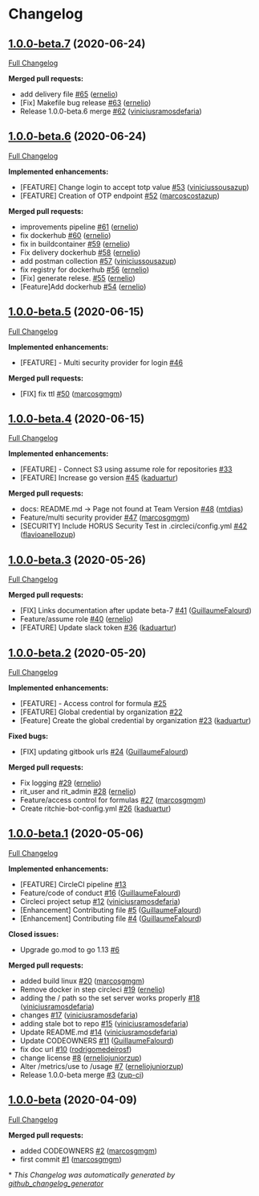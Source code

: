 # Changelog

## [1.0.0-beta.7](https://github.com/zupit/ritchie-server/tree/1.0.0-beta.7) (2020-06-24)

[Full Changelog](https://github.com/zupit/ritchie-server/compare/1.0.0-beta.6...1.0.0-beta.7)

**Merged pull requests:**

- add delivery file [\#65](https://github.com/ZupIT/ritchie-server/pull/65) ([ernelio](https://github.com/ernelio))
- \[Fix\] Makefile bug release [\#63](https://github.com/ZupIT/ritchie-server/pull/63) ([ernelio](https://github.com/ernelio))
- Release 1.0.0-beta.6 merge [\#62](https://github.com/ZupIT/ritchie-server/pull/62) ([viniciusramosdefaria](https://github.com/viniciusramosdefaria))

## [1.0.0-beta.6](https://github.com/zupit/ritchie-server/tree/1.0.0-beta.6) (2020-06-24)

[Full Changelog](https://github.com/zupit/ritchie-server/compare/1.0.0-beta.5...1.0.0-beta.6)

**Implemented enhancements:**

- \[FEATURE\] Change login to accept totp value [\#53](https://github.com/ZupIT/ritchie-server/pull/53) ([viniciussousazup](https://github.com/viniciussousazup))
- \[FEATURE\] Creation of OTP endpoint [\#52](https://github.com/ZupIT/ritchie-server/pull/52) ([marcoscostazup](https://github.com/marcoscostazup))

**Merged pull requests:**

- improvements pipeline [\#61](https://github.com/ZupIT/ritchie-server/pull/61) ([ernelio](https://github.com/ernelio))
- fix dockerhub [\#60](https://github.com/ZupIT/ritchie-server/pull/60) ([ernelio](https://github.com/ernelio))
- fix in buildcontainer [\#59](https://github.com/ZupIT/ritchie-server/pull/59) ([ernelio](https://github.com/ernelio))
- Fix delivery dockerhub [\#58](https://github.com/ZupIT/ritchie-server/pull/58) ([ernelio](https://github.com/ernelio))
- add postman collection [\#57](https://github.com/ZupIT/ritchie-server/pull/57) ([viniciussousazup](https://github.com/viniciussousazup))
- fix registry for dockerhub [\#56](https://github.com/ZupIT/ritchie-server/pull/56) ([ernelio](https://github.com/ernelio))
- \[Fix\] generate relese. [\#55](https://github.com/ZupIT/ritchie-server/pull/55) ([ernelio](https://github.com/ernelio))
- \[Feature\]Add dockerhub [\#54](https://github.com/ZupIT/ritchie-server/pull/54) ([ernelio](https://github.com/ernelio))

## [1.0.0-beta.5](https://github.com/zupit/ritchie-server/tree/1.0.0-beta.5) (2020-06-15)

[Full Changelog](https://github.com/zupit/ritchie-server/compare/1.0.0-beta.4...1.0.0-beta.5)

**Implemented enhancements:**

- \[FEATURE\] - Multi security provider for login [\#46](https://github.com/ZupIT/ritchie-server/issues/46)

**Merged pull requests:**

- \[FIX\] fix ttl [\#50](https://github.com/ZupIT/ritchie-server/pull/50) ([marcosgmgm](https://github.com/marcosgmgm))

## [1.0.0-beta.4](https://github.com/zupit/ritchie-server/tree/1.0.0-beta.4) (2020-06-15)

[Full Changelog](https://github.com/zupit/ritchie-server/compare/1.0.0-beta.3...1.0.0-beta.4)

**Implemented enhancements:**

- \[FEATURE\] - Connect S3 using assume role for repositories [\#33](https://github.com/ZupIT/ritchie-server/issues/33)
- \[FEATURE\] Increase go version [\#45](https://github.com/ZupIT/ritchie-server/pull/45) ([kaduartur](https://github.com/kaduartur))

**Merged pull requests:**

- docs: README.md -\> Page not found at Team Version [\#48](https://github.com/ZupIT/ritchie-server/pull/48) ([mtdias](https://github.com/mtdias))
- Feature/multi security provider [\#47](https://github.com/ZupIT/ritchie-server/pull/47) ([marcosgmgm](https://github.com/marcosgmgm))
- \[SECURITY\] Include HORUS Security Test in .circleci/config.yml [\#42](https://github.com/ZupIT/ritchie-server/pull/42) ([flavioanellozup](https://github.com/flavioanellozup))

## [1.0.0-beta.3](https://github.com/zupit/ritchie-server/tree/1.0.0-beta.3) (2020-05-26)

[Full Changelog](https://github.com/zupit/ritchie-server/compare/1.0.0-beta.2...1.0.0-beta.3)

**Merged pull requests:**

- \[FIX\] Links documentation after update beta-7 [\#41](https://github.com/ZupIT/ritchie-server/pull/41) ([GuillaumeFalourd](https://github.com/GuillaumeFalourd))
- Feature/assume role [\#40](https://github.com/ZupIT/ritchie-server/pull/40) ([ernelio](https://github.com/ernelio))
- \[FEATURE\] Update slack token [\#36](https://github.com/ZupIT/ritchie-server/pull/36) ([kaduartur](https://github.com/kaduartur))

## [1.0.0-beta.2](https://github.com/zupit/ritchie-server/tree/1.0.0-beta.2) (2020-05-20)

[Full Changelog](https://github.com/zupit/ritchie-server/compare/1.0.0-beta.1...1.0.0-beta.2)

**Implemented enhancements:**

- \[FEATURE\] - Access control for formula [\#25](https://github.com/ZupIT/ritchie-server/issues/25)
- \[FEATURE\] Global credential by organization [\#22](https://github.com/ZupIT/ritchie-server/issues/22)
- \[Feature\] Create the global credential by organization [\#23](https://github.com/ZupIT/ritchie-server/pull/23) ([kaduartur](https://github.com/kaduartur))

**Fixed bugs:**

- \[FIX\] updating gitbook urls [\#24](https://github.com/ZupIT/ritchie-server/pull/24) ([GuillaumeFalourd](https://github.com/GuillaumeFalourd))

**Merged pull requests:**

- Fix logging [\#29](https://github.com/ZupIT/ritchie-server/pull/29) ([ernelio](https://github.com/ernelio))
- rit\_user and rit\_admin [\#28](https://github.com/ZupIT/ritchie-server/pull/28) ([ernelio](https://github.com/ernelio))
- Feature/access control for formulas [\#27](https://github.com/ZupIT/ritchie-server/pull/27) ([marcosgmgm](https://github.com/marcosgmgm))
- Create ritchie-bot-config.yml [\#26](https://github.com/ZupIT/ritchie-server/pull/26) ([kaduartur](https://github.com/kaduartur))

## [1.0.0-beta.1](https://github.com/zupit/ritchie-server/tree/1.0.0-beta.1) (2020-05-06)

[Full Changelog](https://github.com/zupit/ritchie-server/compare/1.0.0-beta...1.0.0-beta.1)

**Implemented enhancements:**

- \[FEATURE\] CircleCI pipeline [\#13](https://github.com/ZupIT/ritchie-server/issues/13)
- Feature/code of conduct [\#16](https://github.com/ZupIT/ritchie-server/pull/16) ([GuillaumeFalourd](https://github.com/GuillaumeFalourd))
- Circleci project setup [\#12](https://github.com/ZupIT/ritchie-server/pull/12) ([viniciusramosdefaria](https://github.com/viniciusramosdefaria))
- \[Enhancement\] Contributing file [\#5](https://github.com/ZupIT/ritchie-server/pull/5) ([GuillaumeFalourd](https://github.com/GuillaumeFalourd))
- \[Enhancement\] Contributing file [\#4](https://github.com/ZupIT/ritchie-server/pull/4) ([GuillaumeFalourd](https://github.com/GuillaumeFalourd))

**Closed issues:**

- Upgrade go.mod to go 1.13 [\#6](https://github.com/ZupIT/ritchie-server/issues/6)

**Merged pull requests:**

- added build linux [\#20](https://github.com/ZupIT/ritchie-server/pull/20) ([marcosgmgm](https://github.com/marcosgmgm))
- Remove docker in step circleci [\#19](https://github.com/ZupIT/ritchie-server/pull/19) ([ernelio](https://github.com/ernelio))
- adding the / path so the set server works properly [\#18](https://github.com/ZupIT/ritchie-server/pull/18) ([viniciusramosdefaria](https://github.com/viniciusramosdefaria))
- changes [\#17](https://github.com/ZupIT/ritchie-server/pull/17) ([viniciusramosdefaria](https://github.com/viniciusramosdefaria))
- adding stale bot to repo [\#15](https://github.com/ZupIT/ritchie-server/pull/15) ([viniciusramosdefaria](https://github.com/viniciusramosdefaria))
- Update README.md [\#14](https://github.com/ZupIT/ritchie-server/pull/14) ([viniciusramosdefaria](https://github.com/viniciusramosdefaria))
- Update CODEOWNERS [\#11](https://github.com/ZupIT/ritchie-server/pull/11) ([GuillaumeFalourd](https://github.com/GuillaumeFalourd))
- fix doc url [\#10](https://github.com/ZupIT/ritchie-server/pull/10) ([rodrigomedeirosf](https://github.com/rodrigomedeirosf))
- change license [\#8](https://github.com/ZupIT/ritchie-server/pull/8) ([erneliojuniorzup](https://github.com/erneliojuniorzup))
- Alter /metrics/use to /usage [\#7](https://github.com/ZupIT/ritchie-server/pull/7) ([erneliojuniorzup](https://github.com/erneliojuniorzup))
- Release 1.0.0-beta merge [\#3](https://github.com/ZupIT/ritchie-server/pull/3) ([zup-ci](https://github.com/zup-ci))

## [1.0.0-beta](https://github.com/zupit/ritchie-server/tree/1.0.0-beta) (2020-04-09)

[Full Changelog](https://github.com/zupit/ritchie-server/compare/790170d26f171090e12d3d53e395254104d22d47...1.0.0-beta)

**Merged pull requests:**

- added CODEOWNERS [\#2](https://github.com/ZupIT/ritchie-server/pull/2) ([marcosgmgm](https://github.com/marcosgmgm))
- first commit [\#1](https://github.com/ZupIT/ritchie-server/pull/1) ([marcosgmgm](https://github.com/marcosgmgm))



\* *This Changelog was automatically generated by [github_changelog_generator](https://github.com/github-changelog-generator/github-changelog-generator)*
